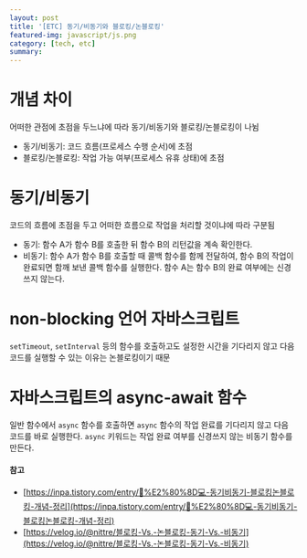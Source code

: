 ```yaml
---
layout: post
title: '[ETC] 동기/비동기와 블로킹/논블로킹'
featured-img: javascript/js.png
category: [tech, etc]
summary:
---
```


# 개념 차이
어떠한 관점에 초점을 두느냐에 따라 동기/비동기와 블로킹/논블로킹이 나뉨
- 동기/비동기: 코드 흐름(프로세스 수행 순서)에 초점
- 블로킹/논블로킹: 작업 가능 여부(프로세스 유휴 상태)에 초점

# 동기/비동기
코드의 흐름에 초점을 두고 어떠한 흐름으로 작업을 처리할 것이냐에 따라 구분됨
- 동기: 함수 A가 함수 B를 호출한 뒤 함수 B의 리턴값을 계속 확인한다.
- 비동기: 함수 A가 함수 B를 호출할 때 콜백 함수를 함께 전달하여, 함수 B의 작업이 완료되면 함깨 보낸 콜백 함수를 실행한다. 함수 A는 함수 B의 완료 여부에는 신경쓰지 않는다.

# non-blocking 언어 자바스크립트
`setTimeout`, `setInterval` 등의 함수를 호출하고도 설정한 시간을 기다리지 않고 다음 코드를 실행할 수 있는 이유는 논블로킹이기 때문

# 자바스크립트의 async-await 함수
일반 함수에서 `async` 함수를 호출하면 `async` 함수의 작업 완료를 기다리지 않고 다음 코드를 바로 실행한다. `async` 키워드는 작업 완료 여부를 신경쓰지 않는 비동기 함수를 만든다.

#### 참고
- [https://inpa.tistory.com/entry/👩%E2%80%8D💻-동기비동기-블로킹논블로킹-개념-정리](https://inpa.tistory.com/entry/👩%E2%80%8D💻-동기비동기-블로킹논블로킹-개념-정리)
- [https://velog.io/@nittre/블로킹-Vs.-논블로킹-동기-Vs.-비동기](https://velog.io/@nittre/블로킹-Vs.-논블로킹-동기-Vs.-비동기)
